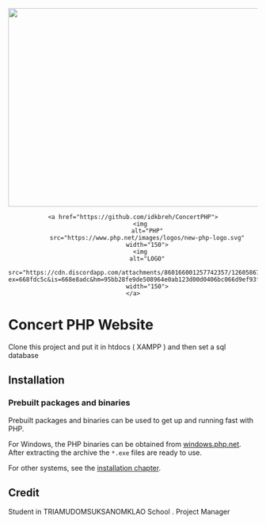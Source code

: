 <div align="center">

<img src="https://github.com/idkbreh/ConcertPHP/assets/93085924/65acc67e-1dfa-4ef9-98cf-2f78152bbcc3" width="600" height="400">
    
</div>

<div align="center">
    
    <a href="https://github.com/idkbreh/ConcertPHP">
        <img
            alt="PHP"
            src="https://www.php.net/images/logos/new-php-logo.svg"
            width="150">
        <img
            alt="LOGO"
            src="https://cdn.discordapp.com/attachments/860166001257742357/1260586711919104042/favicon.png?ex=668fdc5c&is=668e8adc&hm=95bb28fe9de508964e0ab123d00d0406bc066d9ef93fa11dce14afb8b8791187&"
            width="150">
    </a>
</div>

# Concert PHP Website 

Clone this project and put it in htdocs ( XAMPP ) and then set a sql database 

## Installation

### Prebuilt packages and binaries

Prebuilt packages and binaries can be used to get up and running fast with PHP.

For Windows, the PHP binaries can be obtained from
[windows.php.net](https://windows.php.net). After extracting the archive the
`*.exe` files are ready to use.

For other systems, see the [installation chapter](https://www.php.net/install).

## Credit
Student in TRIAMUDOMSUKSANOMKLAO School . 
Project Manager 



